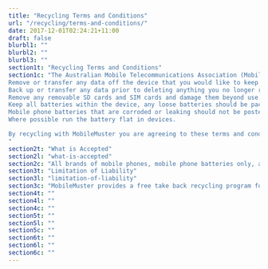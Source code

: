 ```yaml
---
title: "Recycling Terms and Conditions"
url: "/recycling/terms-and-conditions/"
date: 2017-12-01T02:24:21+11:00
draft: false
blurbl1: ""
blurbl2: ""
blurbl3: ""
section1t: "Recycling Terms and Conditions"
section1c: "The Australian Mobile Telecommunications Association (MobileMuster) has no responsibility for the loss or confidentiality of customer data on a mobile phone that is dropped off or sent to MobileMuster. Before you recycle your mobile, you should:
Remove or transfer any data off the device that you would like to keep.
Back up or transfer any data prior to deleting anything you no longer require.
Remove any removable SD cards and SIM cards and damage them beyond use.
Keep all batteries within the device, any loose batteries should be packaged in plastic before recycling.
Mobile phone batteries that are corroded or leaking should not be posted or dropped off in the MobileMuster collection points.
Where possible run the battery flat in devices.

By recycling with MobileMuster you are agreeing to these terms and conditions.  Once you have posted or dropped off items for recycling, MobileMuster cannot return it to the customer.  Participation in MobileMuster constitutes a relinquishment of all rights to and in the hardware and other related sent or dropped off to MobileMuster.
"
section2t: "What is Accepted"
section2l: "what-is-accepted"
section2c: "All brands of mobile phones, mobile phone batteries only, accessories and chargers, mobile wireless modems, and smart watches."
section3t: "Limitation of Liability"
section3l: "limitation-of-liability"
section3c: "MobileMuster provides a free take back recycling program for mobiles phones and their accessories, the program accepts no liability to any persons for any services performed in connection with the recycling offered in these terms and specifically disclaims liability for lost profits, loss of business or other consequential, special, indirect or punitive damages, even if advised of the possibility of such damages."
section4t: ""
section4l: ""
section4c: ""
section5t: ""
section5l: ""
section5c: ""
section6t: ""
section6l: ""
section6c: ""
---
```


